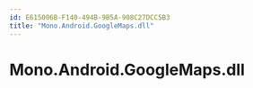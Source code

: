 ```yaml
---
id: E615006B-F140-494B-9B5A-908C27DCC5B3
title: "Mono.Android.GoogleMaps.dll"
---
```


# Mono.Android.GoogleMaps.dll
